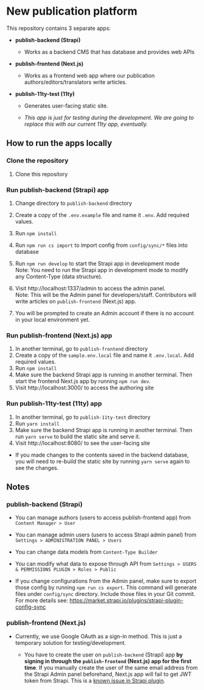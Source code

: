 # New publication platform

This repository contains 3 separate apps:

- **publish-backend (Strapi)**

    - Works as a backend CMS that has database and provides web APIs

- **publish-frontend (Next.js)**

    - Works as a frontend web app where our publication authors/editors/translators write articles.

- **publish-11ty-test (11ty)**

    - Generates user-facing static site.

    - *This app is just for testing during the development. We are going to replace this with our current 11ty app, eventually.*

## How to run the apps locally

### Clone the repository

1. Clone this repository

### Run publish-backend (Strapi) app

1. Change directory to `publish-backend` directory

1. Create a copy of the `.env.example` file and name it `.env`. Add required values.

1. Run `npm install`

1. Run `npm run cs import` to import config from `config/sync/*` files into database

1. Run `npm run develop` to start the Strapi app in development mode  
Note: You need to run the Strapi app in development mode to modify any Content-Type (data structure).

1. Visit http://localhost:1337/admin to access the admin panel.  
Note: This will be the Admin panel for developers/staff. Contributors will write articles on `publish-frontend` (Next.js) app.

1. You will be prompted to create an Admin account if there is no account in your local environment yet.

### Run publish-frontend (Next.js) app

1. In another terminal, go to `publish-frontend` directory
1. Create a copy of the `sample.env.local` file and name it `.env.local`. Add required values.
1. Run `npm install`
1. Make sure the backend Strapi app is running in another terminal. Then start the frontend Next.js app by running `npm run dev`.
1. Visit http://localhost:3000/ to access the authoring site

### Run publish-11ty-test (11ty) app

1. In another terminal, go to `publish-11ty-test` directory
1. Run `yarn install`
1. Make sure the backend Strapi app is running in another terminal. Then run `yarn serve` to build the static site and serve it.
1. Visit http://localhost:8080/ to see the user-facing site

* If you made changes to the contents saved in the backend database, you will need to re-build the static site by running `yarn serve` again to see the changes.

## Notes

### publish-backend (Strapi)

- You can manage authors (users to access publish-frontend app) from `Content Manager > User`

- You can manage admin users (users to access Strapi admin panel) from `Settings > ADMINISTRATION PANEL > Users`

- You can change data models from `Content-Type Builder`

- You can modify what data to expose through API from `Settings > USERS & PERMISSIONS PLUGIN > Roles > Public`

- If you change configurations from the Admin panel, make sure to export those config by running `npm run cs export`. This command will generate files under `config/sync` directory. Include those files in your Git commit. For more details see: https://market.strapi.io/plugins/strapi-plugin-config-sync

### publish-frontend (Next.js)

- Currently, we use Google OAuth as a sign-in method. This is just a temporary solution for testing/development.

    - You have to create the user on `publish-backend` (Strapi) app **by signing in through the `publish-frontend` (Next.js) app for the first time**. If you manually create the user of the same email address from the Strapi Admin panel beforehand, Next.js app will fail to get JWT token from Strapi. This is a [known issue in Strapi plugin](https://github.com/strapi/strapi/issues/12907).
